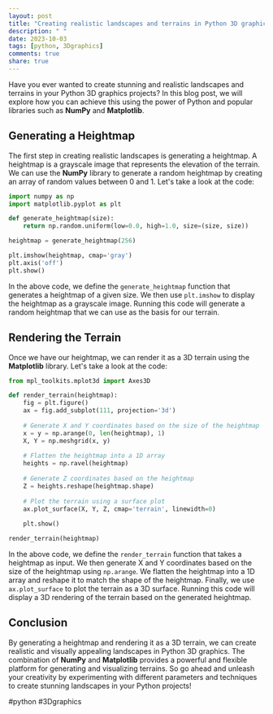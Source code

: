 ```yaml
---
layout: post
title: "Creating realistic landscapes and terrains in Python 3D graphics"
description: " "
date: 2023-10-03
tags: [python, 3Dgraphics]
comments: true
share: true
---
```


Have you ever wanted to create stunning and realistic landscapes and terrains in your Python 3D graphics projects? In this blog post, we will explore how you can achieve this using the power of Python and popular libraries such as **NumPy** and **Matplotlib**.

## Generating a Heightmap

The first step in creating realistic landscapes is generating a heightmap. A heightmap is a grayscale image that represents the elevation of the terrain. We can use the **NumPy** library to generate a random heightmap by creating an array of random values between 0 and 1. Let's take a look at the code:

```python
import numpy as np
import matplotlib.pyplot as plt

def generate_heightmap(size):
    return np.random.uniform(low=0.0, high=1.0, size=(size, size))

heightmap = generate_heightmap(256)

plt.imshow(heightmap, cmap='gray')
plt.axis('off')
plt.show()
```

In the above code, we define the `generate_heightmap` function that generates a heightmap of a given size. We then use `plt.imshow` to display the heightmap as a grayscale image. Running this code will generate a random heightmap that we can use as the basis for our terrain.

## Rendering the Terrain

Once we have our heightmap, we can render it as a 3D terrain using the **Matplotlib** library. Let's take a look at the code:

```python
from mpl_toolkits.mplot3d import Axes3D

def render_terrain(heightmap):
    fig = plt.figure()
    ax = fig.add_subplot(111, projection='3d')
    
    # Generate X and Y coordinates based on the size of the heightmap
    x = y = np.arange(0, len(heightmap), 1)
    X, Y = np.meshgrid(x, y)
    
    # Flatten the heightmap into a 1D array
    heights = np.ravel(heightmap)
    
    # Generate Z coordinates based on the heightmap
    Z = heights.reshape(heightmap.shape)
    
    # Plot the terrain using a surface plot
    ax.plot_surface(X, Y, Z, cmap='terrain', linewidth=0)
    
    plt.show()

render_terrain(heightmap)
```

In the above code, we define the `render_terrain` function that takes a heightmap as input. We then generate X and Y coordinates based on the size of the heightmap using `np.arange`. We flatten the heightmap into a 1D array and reshape it to match the shape of the heightmap. Finally, we use `ax.plot_surface` to plot the terrain as a 3D surface. Running this code will display a 3D rendering of the terrain based on the generated heightmap.

## Conclusion

By generating a heightmap and rendering it as a 3D terrain, we can create realistic and visually appealing landscapes in Python 3D graphics. The combination of **NumPy** and **Matplotlib** provides a powerful and flexible platform for generating and visualizing terrains. So go ahead and unleash your creativity by experimenting with different parameters and techniques to create stunning landscapes in your Python projects!

#python #3Dgraphics